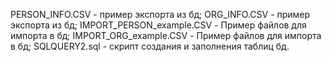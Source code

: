 PERSON_INFO.CSV - пример экспорта из бд;
ORG_INFO.CSV - пример экспорта из бд;
IMPORT_PERSON_example.CSV  - Пример файлов для импорта в бд;
IMPORT_ORG_example.CSV  - Пример файлов для импорта в бд;
SQLQUERY2.sql - скрипт создания и заполнения таблиц бд.
